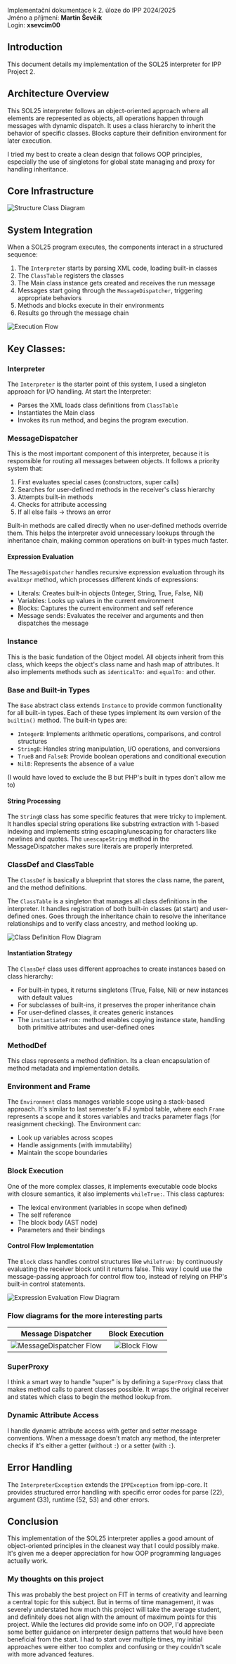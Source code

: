 Implementační dokumentace k 2. úloze do IPP 2024/2025  
Jméno a příjmení: **Martin Ševčík**  
Login: **xsevcim00**

## Introduction

This document details my implementation of the SOL25 interpreter for IPP Project 2.

## Architecture Overview

This SOL25 interpreter follows an object-oriented approach where all elements are represented as objects, all operations happen through messages with dynamic dispatch. It uses a class hierarchy to inherit the behavior of specific classes. Blocks capture their definition environment for later execution.

I tried my best to create a clean design that follows OOP principles, especially the use of singletons for global state managing and proxy for handling inheritance. 

## Core Infrastructure

![Structure Class Diagram](./ippdiagrams/InterpreterClassDiagram.svg)

## System Integration

When a SOL25 program executes, the components interact in a structured sequence:

1. The `Interpreter` starts by parsing XML code, loading built-in classes
2. The `ClassTable` registers the classes
3. The Main class instance gets created and receives the run message
4. Messages start going through the `MessageDispatcher`, triggering appropriate behaviors
5. Methods and blocks execute in their environments
6. Results go through the message chain

![Execution Flow](./ippdiagrams/InterpreterExecutionFlowDiagram.svg)

## Key Classes:

### Interpreter

The `Interpreter` is the starter point of this system, I used a singleton approach for I/O handling. At start the Interpreter:

- Parses the XML loads class definitions from `ClassTable` 
- Instantiates the Main class 
- Invokes its run method, and begins the program execution.

### MessageDispatcher

This is the most important component of this interpreter, because it is responsible for routing all messages between objects. It follows a priority system that:

1. First evaluates special cases (constructors, super calls)
2. Searches for user-defined methods in the receiver's class hierarchy
3. Attempts built-in methods
4. Checks for attribute accessing
5. If all else fails -> throws an error

Built-in methods are called directly when no user-defined methods override them. This helps the interpreter avoid unnecessary lookups through the inheritance chain, making common operations on built-in types much faster.

#### Expression Evaluation

The `MessageDispatcher` handles recursive expression evaluation through its `evalExpr` method, which processes different kinds of expressions:

- Literals: Creates built-in objects (Integer, String, True, False, Nil)
- Variables: Looks up values in the current environment
- Blocks: Captures the current environment and self reference
- Message sends: Evaluates the receiver and arguments and then dispatches the message

### Instance

This is the basic fundation of the Object model. All objects inherit from this class, which keeps the object's class name and hash map of attributes.
It also implements methods such as `identicalTo:` and `equalTo:` and other.

### Base and Built-in Types

The `Base` abstract class extends `Instance` to provide common functionality for all built-in types. Each of these types implement its own version of the `builtin()` method. The built-in types are:

- `IntegerB`: Implements arithmetic operations, comparisons, and control structures
- `StringB`: Handles string manipulation, I/O operations, and conversions
- `TrueB` and `FalseB`: Provide boolean operations and conditional execution
- `NilB`: Represents the absence of a value

(I would have loved to exclude the B but PHP's built in types don't allow me to)

#### String Processing

The `StringB` class has some specific features that were tricky to implement. It handles special string operations like substring extraction with 1-based indexing and implements string escaping/unescaping for characters like newlines and quotes. The `unescapeString` method in the MessageDispatcher makes sure literals are properly interpreted.

### ClassDef and ClassTable

The `ClassDef` is basically a blueprint that stores the class name, the parent, and the method definitions. 

The `ClassTable` is a singleton that manages all class definitions in the interpreter. It handles registration of both built-in classes (at start) and user-defined ones. Goes through the inheritance chain to resolve the inheritance relationships and to verify class ancestry, and method looking up.

![Class Definition Flow Diagram](./ippdiagrams/ClassDefFlowDiagram.svg)

#### Instantiation Strategy

The `ClassDef` class uses different approaches to create instances based on class hierarchy:
- For built-in types, it returns singletons (True, False, Nil) or new instances with default values
- For subclasses of built-ins, it preserves the proper inheritance chain
- For user-defined classes, it creates generic instances
- The `instantiateFrom:` method enables copying instance state, handling both primitive attributes and user-defined ones

### MethodDef

This class represents a method definition. Its a clean encapsulation of method metadata and implementation details.

### Environment and Frame

The `Environment` class manages variable scope using a stack-based approach. It's similar to last semester's IFJ symbol table, where each `Frame` represents a scope and it stores variables and tracks parameter flags (for reasignment checking). The Environment can:

- Look up variables across scopes
- Handle assignments (with immutability)
- Maintain the scope boundaries

### Block Execution

One of the more complex classes, it implements executable code blocks with closure semantics, it also implements `whileTrue:`. This class captures:

- The lexical environment (variables in scope when defined)
- The self reference
- The block body (AST node)
- Parameters and their bindings

#### Control Flow Implementation

The `Block` class handles control structures like `whileTrue:` by continuously evaluating the receiver block until it returns false. This way I could use the message-passing approach for control flow too, instead of relying on PHP's built-in control statements.

![Expression Evaluation Flow Diagram](./ippdiagrams/ExpressionEvaluationDiagram.svg)


### Flow diagrams for the more interesting parts

| Message Dispatcher |Block Execution |
|:------------------:|:---------------:|
| ![MessageDispatcher Flow](./ippdiagrams/MessageDispatcherFlow3.svg) | ![Block Flow](./ippdiagrams/BlockFlowDiagram.svg) |


### SuperProxy
I think a smart way to handle "super" is by defining a `SuperProxy` class that makes method calls to parent classes possible. It wraps the original receiver and states which class to begin the method lookup from.

### Dynamic Attribute Access
I handle dynamic attribute access with getter and setter message conventions.
When a message doesn't match any method, the interpreter checks if it's either a getter (without `:`) or a setter (with `:`).

## Error Handling

The `InterpreterException` extends the `IPPException` from ipp-core. It provides structured error handling with specific error codes for parse (22), argument (33), runtime (52, 53) and other errors.

## Conclusion

This implementation of the SOL25 interpreter applies a good amount of object-oriented principles in the cleanest way that I could possibly make. It's given me a deeper appreciation for how OOP programming languages actually work.

### My thoughts on this project
This was probably the best project on FIT in terms of creativity and learning a central topic for this subject. But in terms of time management, it was severely understated how much this project will take the average student, and definitely does not align with the amount of maximum points for this project. While the lectures did provide some info on OOP, I'd appreciate some better guidance on interpreter design patterns that would have been beneficial from the start. I had to start over multiple times, my initial approaches were either too complex and confusing or they couldn't scale with more advanced features.